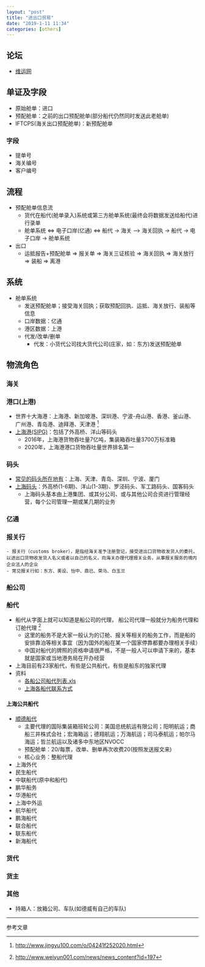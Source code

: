 ```yaml
---
layout: "post"
title: "进出口贸易"
date: "2019‎-‎1‎-‎11‎ ‏‎11:34"
categories: [others]
---
```


## 论坛

- [维运网](http://www.weiyun001.com/)

## 单证及字段

- 原始舱单：进口
- 预配舱单：之前的出口预配舱单(部分船代仍然同时发送此老舱单)
- IFTCPS(海关出口预配舱单)：新预配舱单

### 字段

- 提单号
- 海关编号
- 客户编号

## 流程

- 预配舱单信息流
    - 货代在船代(舱单录入)系统或第三方舱单系统(最终会将数据发送给船代)进行录单
    - 舱单系统 <=> 电子口岸(亿通) <=> 船代 -> 海关 --> 海关回执 -> 船代 -> 电子口岸 -> 舱单系统
- 出口
    - 运抵报告+预配舱单 => 报关单 => 海关三证核验 => 海关回执 => 海关放行 => 装船 => 离港

## 系统

- 舱单系统
    - 发送预配舱单；接受海关回执；获取预配回执、运抵、海关放行、装船等信息
    - 口岸数据：亿通
    - 港区数据：上港
    - 代发/改单/删单
        - 代发：小货代公司找大货代公司(庄家，如：东方)发送预配舱单

## 物流角色

### 海关

### 港口(上港)

- 世界十大海港：上海港、新加坡港、深圳港、宁波-舟山港、香港、釜山港、广州港、青岛港、迪拜港、天津港 [^2]
- [上海港(SIPG)](https://baike.baidu.com/item/%E4%B8%8A%E6%B5%B7%E6%B8%AF/2296018)：包括了外高桥、洋山等码头
    - 2016年，上海港货物吞吐量7亿吨，集装箱吞吐量3700万标准箱
    - 2020年，上海港港口货物吞吐量世界排名第一

### 码头

- [常见的码头所在地有](http://www.weiyun001.com/Track/port_track.html)：上海、天津、青岛、深圳、宁波、厦门
- [上海码头](http://www.weiyun001.com/news/news_content?id=192)：外高桥(1-6期)、洋山(1-3期)、罗泾码头、军工路码头、国客码头
    - 上海码头基本由上港集团、或其分公司、或与其他公司合资进行管理经营，每个公司管理一期或某几期的业务

### 亿通

### 报关行
    
    - 报关行（customs broker），是指经海关准予注册登记，接受进出口货物收发货人的委托，以进出口货物收发货人名义或者以自己的名义，向海关办理代理报关业务，从事报关服务的境内企业法人的企业
    - 常见报关行如：东方、美设、怡中、鼎已、荣马、白玉兰

### 船公司

### 船代

- 船代从字面上就可以知道是船公司的代理， 船公司代理一般就分为船务代理和订舱代理 [^1]
    - 这里的船务不是大家一般认为的订舱、报关等相关的船务工作，而是船的安排靠泊等相关事宜（因为国外的船在某一个国家停靠都要办理相关手续）
    - 中国对船代的牌照的资格申请很严格，不是一般人可以申请下来的，基本就是国家或当地港务局在开办经营
- 上海目前有23家船代，有些是公共船代，有些是船东的独家代理
- 资料
    - [各船公司船代列表.xls](https://wenku.baidu.com/view/dc35cad003020740be1e650e52ea551810a6c9b8.html)
    - [上海各船代联系方式](https://www.doc88.com/p-581672587618.html)

#### 上海公共船代

- [顺德船代](http://sun-dial.com/sundial/control/introduction)
    - 主要代理的国际集装箱班轮公司：美国总统航运有限公司；阳明航运；商船三井株式会社；宏海箱运；德翔航运；万海航运；司马泰航运；帕尔马海运；哲兰航运以及诸多中东地区NVOCC
    - 预配舱单：20/每票，改单、删单再次收费20(按照发送报文来)
    - 核心业务：整船代理
- 上海外代
- 民生船代
- 中联船代(原中和船代)
- 鹏华船务
- 华港船代
- 上海中外运
- 航华船代
- 鹏海船代
- 联合船代
- 联东船代
- 新海船代

### 货代

### 货主

### 其他

- 持箱人：放箱公司、车队(如德威有自己的车队)















---

参考文章

[^1]: http://www.weiyun001.com/news/news_content?id=197
[^2]: http://www.jingyu100.com/o/04241f252020.html

